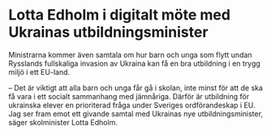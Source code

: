 # Lotta Edholm i digitalt möte med Ukrainas utbildningsminister

Ministrarna kommer även samtala om hur barn och unga som flytt undan Rysslands fullskaliga invasion av Ukraina kan få en bra utbildning i en trygg miljö i ett EU\-land.

– Det är viktigt att alla barn och unga får gå i skolan, inte minst för att de ska få vara i ett socialt sammanhang med jämnåriga. Därför är utbildning för ukrainska elever en prioriterad fråga under Sveriges ordförandeskap i EU. Jag ser fram emot ett givande samtal med Ukrainas nye utbildningsminister, säger skolminister Lotta Edholm.
